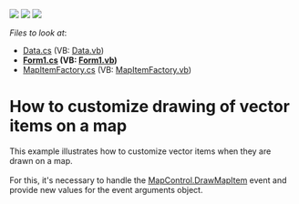 <!-- default badges list -->
![](https://img.shields.io/endpoint?url=https://codecentral.devexpress.com/api/v1/VersionRange/128576323/14.1.4%2B)
[![](https://img.shields.io/badge/Open_in_DevExpress_Support_Center-FF7200?style=flat-square&logo=DevExpress&logoColor=white)](https://supportcenter.devexpress.com/ticket/details/T120297)
[![](https://img.shields.io/badge/📖_How_to_use_DevExpress_Examples-e9f6fc?style=flat-square)](https://docs.devexpress.com/GeneralInformation/403183)
<!-- default badges end -->
<!-- default file list -->
*Files to look at*:

* [Data.cs](./CS/Data.cs) (VB: [Data.vb](./VB/Data.vb))
* **[Form1.cs](./CS/Form1.cs) (VB: [Form1.vb](./VB/Form1.vb))**
* [MapItemFactory.cs](./CS/MapItemFactory.cs) (VB: [MapItemFactory.vb](./VB/MapItemFactory.vb))
<!-- default file list end -->
# How to customize drawing of vector items on a map


This example illustrates how to customize vector items when they are drawn on a map.<br /><br />For this, it's necessary to handle the <a href="https://documentation.devexpress.com/#WindowsForms/DevExpressXtraMapMapControl_DrawMapItemtopic">MapControl.DrawMapItem</a> event and provide new values for the event arguments object.

<br/>


